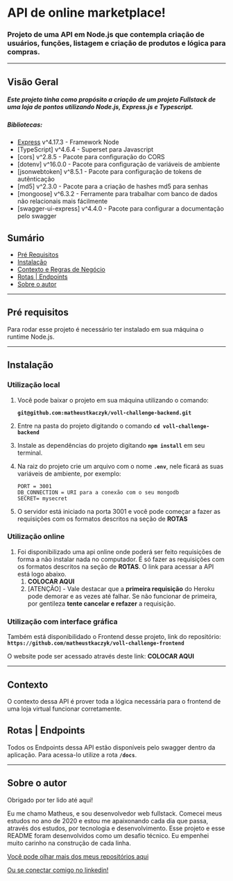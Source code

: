 # API de online marketplace!

### Projeto de uma API em Node.js que contempla criação de usuários, funções, listagem e criação de produtos e lógica para compras.

---

## Visão Geral

##### Este projeto tinha como propósito a criação de um projeto Fullstack de uma loja de pontos utilizando Node.js, Express.js e Typescript.

##### Bibliotecas:

- [Express](https://expressjs.com/) v^4.17.3 - Framework Node
- [TypeScript] v^4.6.4 - Superset para Javascript
- [cors] v^2.8.5 - Pacote para configuração do CORS
- [dotenv] v^16.0.0  - Pacote para configuração de variáveis de ambiente
- [jsonwebtoken] v^8.5.1 - Pacote para configuração de tokens de autênticação
- [md5] v^2.3.0 - Pacote para a criação de hashes md5 para senhas
- [mongoose] v^6.3.2 - Ferramente para trabalhar com banco de dados não relacionais mais fácilmente
- [swagger-ui-express] v^4.4.0 - Pacote para configurar a documentação pelo swagger

## **Sumário**

- [Pré Requisitos](#pré-requisitos)
- [Instalação](#instalação)
- [Contexto e Regras de Negócio](#contexto-e-regras-de-negócio)
- [Rotas | Endpoints](#rotas-|-endpoints)
- [Sobre o autor](#sobre-o-autor)

---

## **Pré requisitos**

Para rodar esse projeto é necessário ter instalado em sua máquina o runtime Node.js.

---

## **Instalação**

### Utilização local

1. Você pode baixar o projeto em sua máquina utilizando o comando:

   **`git@github.com:matheustkaczyk/voll-challenge-backend.git`**

2. Entre na pasta do projeto digitando o comando **`cd voll-challenge-backend`**

3. Instale as dependências do projeto digitando **`npm install`** em seu terminal.

4. Na raiz do projeto crie um arquivo com o nome **`.env`**, nele ficará as suas variáveis de ambiente, por exemplo:
    ```
    PORT = 3001
    DB_CONNECTION = URI para a conexão com o seu mongodb
    SECRET= mysecret
    ```

5. O servidor está iniciado na porta 3001 e você pode começar a fazer as requisições com os formatos descritos na seção de **ROTAS**



### **Utilização online**

1. Foi disponibilizado uma api online onde poderá ser feito requisições de forma a não instalar nada no computador. É só fazer as requisições com os formatos descritos na seção de **ROTAS**. O link para acessar a API está logo abaixo.
   1. **COLOCAR AQUI**
   1. [ATENÇÃO] - Vale destacar que a **primeira requisição** do Heroku pode demorar e as vezes até falhar. Se não funcionar de primeira, por gentileza **tente cancelar e refazer** a requisição.



### **Utilização com interface gráfica**

Também está disponibilidado o Frontend desse projeto, link do repositório: **`https://github.com/matheustkaczyk/voll-challenge-frontend`**

O website pode ser acessado através deste link: **COLOCAR AQUI**

---

## Contexto

O contexto dessa API é prover toda a lógica necessária para o frontend de uma loja virtual funcionar corretamente.

## Rotas | Endpoints

Todos os Endpoints dessa API estão disponíveis pelo swagger dentro da aplicação.
Para acessa-lo utilize a rota **`/docs`**.

---

## **Sobre o autor**

Obrigado por ter lido até aqui!

Eu me chamo Matheus, e sou desenvolvedor web fullstack. Comecei meus estudos no ano de 2020 e estou me apaixonando cada dia que passa, através dos estudos, por tecnologia e desenvolvimento. Esse projeto e esse README foram desenvolvidos como um desafio técnico. Eu empenhei muito carinho na construção de cada linha.

[Você pode olhar mais dos meus repositórios aqui](https://github.com/matheustkaczyk)

[Ou se conectar comigo no linkedin!](https://www.linkedin.com/in/matheustkaczykribeiro/)